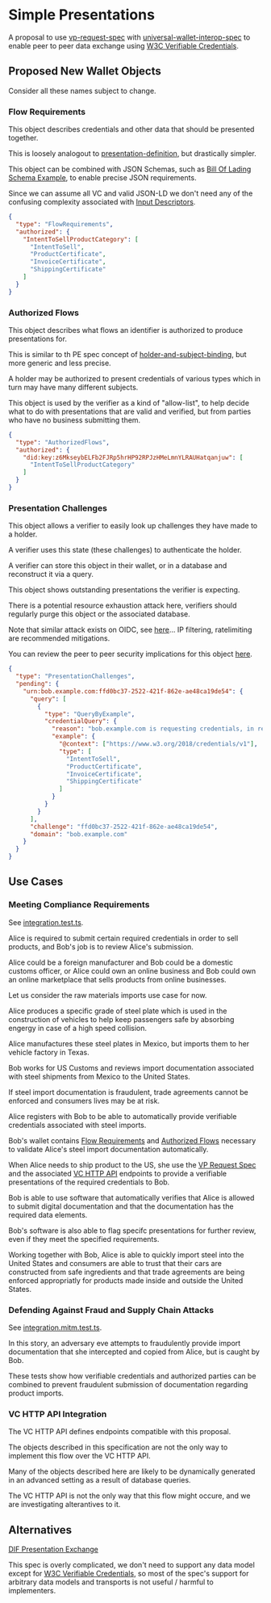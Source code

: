 # Simple Presentations

A proposal to use [vp-request-spec](https://w3c-ccg.github.io/vp-request-spec/) with [universal-wallet-interop-spec](https://github.com/w3c-ccg/universal-wallet-interop-spec) to enable peer to peer data exchange using [W3C Verifiable Credentials](https://www.w3.org/TR/vc-data-model/).

## Proposed New Wallet Objects

Consider all these names subject to change.

### Flow Requirements

This object describes credentials and other data that should be presented together.

This is loosely analogout to [presentation-definition](https://identity.foundation/presentation-exchange/#presentation-definition), but drastically simpler.

This object can be combined with JSON Schemas, such as [Bill Of Lading Schema Example](https://w3c-ccg.github.io/traceability-vocab/#BillOfLadingCertificate), to enable precise JSON requirements.

Since we can assume all VC and valid JSON-LD we don't need any of the confusing complexity associated with [Input Descriptors](https://identity.foundation/presentation-exchange/#input-descriptor-object).

```json
{
  "type": "FlowRequirements",
  "authorized": {
    "IntentToSellProductCategory": [
      "IntentToSell",
      "ProductCertificate",
      "InvoiceCertificate",
      "ShippingCertificate"
    ]
  }
}
```

### Authorized Flows

This object describes what flows an identifier is authorized to produce presentations for.

This is similar to th PE spec concept of [holder-and-subject-binding](https://identity.foundation/presentation-exchange/#holder-and-subject-binding), but more generic and less precise.

A holder may be authorized to present credentials of various types which in turn may have many different subjects.

This object is used by the verifier as a kind of "allow-list", to help decide what to do with presentations that are valid and verified, but from parties who have no business submitting them.

```json
{
  "type": "AuthorizedFlows",
  "authorized": {
    "did:key:z6MkseybELFb2FJRp5hrHP92RPJzHMeLmnYLRAUHatqanjuw": [
      "IntentToSellProductCategory"
    ]
  }
}
```

### Presentation Challenges

This object allows a verifier to easily look up challenges they have made to a holder.

A verifier uses this state (these challenges) to authenticate the holder.

A verifier can store this object in their wallet, or in a database and reconstruct it via a query.

This object shows outstanding presentations the verifier is expecting.

There is a potential resource exhaustion attack here, verifiers should regularly purge this object or the associated database.

Note that similar attack exists on OIDC, see [here](https://openid.net/specs/openid-authentication-2_0.html#anchor46)... IP filtering, ratelimiting are recommended mitigations.

You can review the peer to peer security implications for this object [here](https://w3c-ccg.github.io/vp-request-spec/#peer-to-peer).

```json
{
  "type": "PresentationChallenges",
  "pending": {
    "urn:bob.example.com:ffd0bc37-2522-421f-862e-ae48ca19de54": {
      "query": [
        {
          "type": "QueryByExample",
          "credentialQuery": {
            "reason": "bob.example.com is requesting credentials, in response to IntentToSellProductCategory",
            "example": {
              "@context": ["https://www.w3.org/2018/credentials/v1"],
              "type": [
                "IntentToSell",
                "ProductCertificate",
                "InvoiceCertificate",
                "ShippingCertificate"
              ]
            }
          }
        }
      ],
      "challenge": "ffd0bc37-2522-421f-862e-ae48ca19de54",
      "domain": "bob.example.com"
    }
  }
}
```

## Use Cases

### Meeting Compliance Requirements

See [integration.test.ts](./example/src/__tests__/integration.test.ts).

Alice is required to submit certain required credentials in order to sell products, and Bob's job is to review Alice's submission.

Alice could be a foreign manufacturer and Bob could be a domestic customs officer, or Alice could own an online business and Bob could own an online marketplace that sells products from online businesses.

Let us consider the raw materials imports use case for now.

Alice produces a specific grade of steel plate which is used in the construction of vehicles to help keep passengers safe by absorbing engergy in case of a high speed collision.

Alice manufactures these steel plates in Mexico, but imports them to her vehicle factory in Texas.

Bob works for US Customs and reviews import documentation associated with steel shipments from Mexico to the United States.

If steel import documentation is fraudulent, trade agreements cannot be enforced and consumers lives may be at risk.

Alice registers with Bob to be able to automatically provide verifiable credentials associated with steel imports.

Bob's wallet contains [Flow Requirements](#flow-requirements) and [Authorized Flows](#authorized-flows) necessary to validate Alice's steel import documentation automatically.

When Alice needs to ship product to the US, she use the [VP Request Spec](https://w3c-ccg.github.io/vp-request-spec) and the associated [VC HTTP API](https://github.com/w3c-ccg/vc-http-api) endpoints to provide a verifiable presentations of the required credentials to Bob.

Bob is able to use software that automatically verifies that Alice is allowed to submit digital documentation and that the documentation has the required data elements.

Bob's software is also able to flag specifc presentations for further review, even if they meet the specified requirements.

Working together with Bob, Alice is able to quickly import steel into the United States and consumers are able to trust that their cars are constructed from safe ingredients and that trade agreements are being enforced appropriatly for products made inside and outside the United States.

### Defending Against Fraud and Supply Chain Attacks

See [integration.mitm.test.ts](./example/src/__tests__/integration.mitm.test.ts).

In this story, an adversary eve attempts to fraudulently provide import documentation that she intercepted and copied from Alice, but is caught by Bob.

These tests show how verifiable credentials and authorized parties can be combined to prevent fraudulent submission of documentation regarding product imports.

### VC HTTP API Integration

The VC HTTP API defines endpoints compatible with this proposal.

The objects described in this specification are not the only way to implement this flow over the VC HTTP API.

Many of the objects described here are likely to be dynamically generated in an advanced setting as a result of database queries.

The VC HTTP API is not the only way that this flow might occure, and we are investigating alterantives to it.

## Alternatives

[DIF Presentation Exchange](https://github.com/decentralized-identity/presentation-exchange)

This spec is overly complicated, we don't need to support any data model except for [W3C Verifiable Credentials](https://www.w3.org/TR/vc-data-model/), so most of the spec's support for arbitrary data models and transports is not useful / harmful to implementers.
